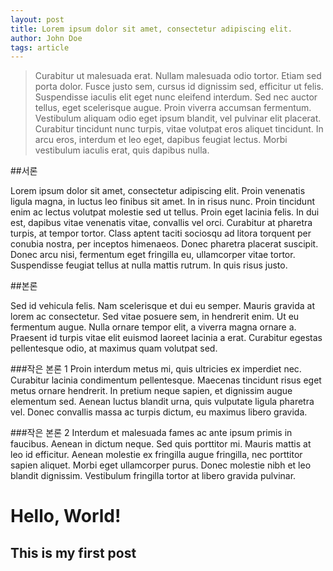 ```yaml
---
layout: post
title: Lorem ipsum dolor sit amet, consectetur adipiscing elit.
author: John Doe
tags: article
---
```


> Curabitur ut malesuada erat. Nullam malesuada odio tortor. Etiam sed porta dolor. Fusce justo sem, cursus id dignissim sed, efficitur ut felis. Suspendisse iaculis elit eget nunc eleifend interdum. Sed nec auctor tellus, eget scelerisque augue. Proin viverra accumsan fermentum. Vestibulum aliquam odio eget ipsum blandit, vel pulvinar elit placerat. Curabitur tincidunt nunc turpis, vitae volutpat eros aliquet tincidunt. In arcu eros, interdum et leo eget, dapibus feugiat lectus. Morbi vestibulum iaculis erat, quis dapibus nulla.

##서론

Lorem ipsum dolor sit amet, consectetur adipiscing elit. Proin venenatis ligula magna, in luctus leo finibus sit amet. In in risus nunc. Proin tincidunt enim ac lectus volutpat molestie sed ut tellus. Proin eget lacinia felis. In dui est, dapibus vitae venenatis vitae, convallis vel orci. Curabitur at pharetra turpis, at tempor tortor. Class aptent taciti sociosqu ad litora torquent per conubia nostra, per inceptos himenaeos. Donec pharetra placerat suscipit. Donec arcu nisi, fermentum eget fringilla eu, ullamcorper vitae tortor. Suspendisse feugiat tellus at nulla mattis rutrum. In quis risus justo.

##본론

Sed id vehicula felis. Nam scelerisque et dui eu semper. Mauris gravida at lorem ac consectetur. Sed vitae posuere sem, in hendrerit enim. Ut eu fermentum augue. Nulla ornare tempor elit, a viverra magna ornare a. Praesent id turpis vitae elit euismod laoreet lacinia a erat. Curabitur egestas pellentesque odio, at maximus quam volutpat sed.

###작은 본론 1
Proin interdum metus mi, quis ultricies ex imperdiet nec. Curabitur lacinia condimentum pellentesque. Maecenas tincidunt risus eget metus ornare hendrerit. In pretium neque sapien, et dignissim augue elementum sed. Aenean luctus blandit urna, quis vulputate ligula pharetra vel. Donec convallis massa ac turpis dictum, eu maximus libero gravida. 

###작은 본론 2
Interdum et malesuada fames ac ante ipsum primis in faucibus. Aenean in dictum neque. Sed quis porttitor mi. Mauris mattis at leo id efficitur. Aenean molestie ex fringilla augue fringilla, nec porttitor sapien aliquet. Morbi eget ullamcorper purus. Donec molestie nibh et leo blandit dignissim. Vestibulum fringilla tortor at libero gravida pulvinar.



# Hello, World!

## This is my first post
